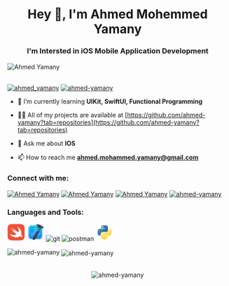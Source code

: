<h1 align="center">Hey 👋, I'm Ahmed Mohemmed Yamany</h1>
<h3 align="center">I'm Intersted in iOS Mobile Application Development</h3>
<img align="center" src="https://miro.medium.com/max/1200/1*kW3vK1LpYOyG0JA12urVAQ.png" alt="Ahmed Yamany" /> 

<a href="https://www.linkedin.com/in/ahmed-yamany/" target="blank"><br><img src="https://img.shields.io/twitter/follow/ahmed_yamany?logo=linkedin&style=flat" alt="ahmed_yamany" /></a>
<a href="" ><img src="https://komarev.com/ghpvc/?username=ahmed-yamany&label=Profile%20views&color=0e75b6&style=flat" alt="ahmed-yamany" /></a>


- 🌱 I’m currently learning **UIKit, SwiftUI, Functional Programming**

- 👨‍💻 All of my projects are available at [https://github.com/ahmed-yamany?tab=repositories](https://github.com/ahmed-yamany?tab=repositories)


- 💬 Ask me about **IOS**

- 📫 How to reach me **ahmed.mohammed.yamany@gmail.com**


<h3 align="left">Connect with me:</h3>
<p align="left">
    <a href="https://linkedin.com/in/ahmed-yamany" ><img align="center" src="https://raw.githubusercontent.com/rahuldkjain/github-profile-readme-generator/master/src/images/icons/Social/linked-in-alt.svg" alt="Ahmed Yamany" height="30" width="40" /></a>
    <a href="https://www.facebook.com/yamany28/"><img align="center" src="https://raw.githubusercontent.com/rahuldkjain/github-profile-readme-generator/master/src/images/icons/Social/facebook.svg" alt="Ahmed Yamany" height="30" width="40" /></a>
    <a href="https://www.hackerrank.com/a_yamany78" ><img align="center" src="https://raw.githubusercontent.com/rahuldkjain/github-profile-readme-generator/master/src/images/icons/Social/hackerrank.svg" alt="Ahmed Yamany" height="30" width="40" /></a>
    <a href="https://leetcode.com/ahmed-yamany/" ><img align="center" src="https://raw.githubusercontent.com/rahuldkjain/github-profile-readme-generator/master/src/images/icons/Social/leet-code.svg" alt="ahmed-yamany" height="30" width="40" /></a>
</p>

<h3 align="left">Languages and Tools:</h3>
<p align="left"> 
    <img src="https://raw.githubusercontent.com/devicons/devicon/master/icons/swift/swift-original.svg" alt="swift" width="40" height="40"/>
    <img src="https://raw.githubusercontent.com/devicons/devicon/master/icons/xcode/xcode-original.svg" alt="xcode" width="40" height="40"/>
    <img src="https://www.vectorlogo.zone/logos/git-scm/git-scm-icon.svg" alt="git" width="40" height="40"/>
    <img src="https://www.vectorlogo.zone/logos/getpostman/getpostman-icon.svg" alt="postman" width="40" height="40">
    <img src="https://raw.githubusercontent.com/devicons/devicon/master/icons/python/python-original.svg" alt="python" width="40" height="40">
    <br>
 </p>

<p><img align="left" src="https://github-readme-stats.vercel.app/api/top-langs?username=ahmed-yamany&show_icons=true&locale=en&layout=compact" alt="ahmed-yamany" /></p>
<p>&nbsp;<img align="center" src="https://github-readme-stats.vercel.app/api?username=ahmed-yamany&show_icons=true&locale=en&theme=graywhite" alt="ahmed-yamany" /> <br> </p>

<p align="center"> <br> <img align="center" src="https://github-readme-streak-stats.herokuapp.com?user=ahmed-yamany&theme=swift" alt="ahmed-yamany" /></p>



